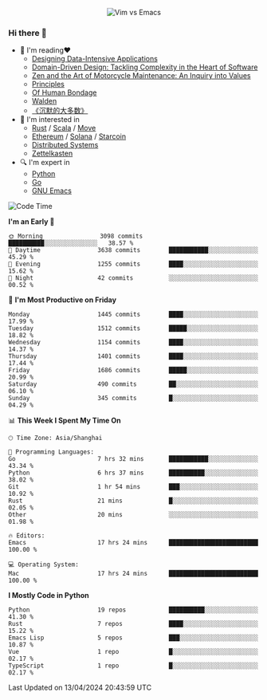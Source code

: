 <p align="center">
    <img src="https://gist.githubusercontent.com/coldnight/e696baffb094e71c96cb302118878eae/raw/40ea5053a6f66cc65f90f437e4173497da225958/banner.gif" alt="Vim vs Emacs" />
</p>

### Hi there 👋

- 📖 I'm reading❤️
    + [Designing Data-Intensive Applications](https://www.oreilly.com/library/view/designing-data-intensive-applications/9781491903063/)
    + [Domain-Driven Design: Tackling Complexity in the Heart of Software](https://www.dddcommunity.org/book/evans_2003/)
    + [Zen and the Art of Motorcycle Maintenance: An Inquiry into Values](https://en.wikipedia.org/wiki/Zen_and_the_Art_of_Motorcycle_Maintenance)
    + [Principles](https://www.principles.com/)
    + [Of Human Bondage](https://en.wikipedia.org/wiki/Of_Human_Bondage)
    + [Walden](https://en.wikipedia.org/wiki/Walden)
    + [《沉默的大多数》](https://en.wikipedia.org/wiki/Silent_majority)
- 🌱 I'm interested in
    + [Rust](https://www.rust-lang.org/) / [Scala](https://www.scala-lang.org/) / [Move](https://github.com/move-language/move/)
    + [Ethereum](https://ethereum.org/en/) / [Solana](https://solana.com/) / [Starcoin](https://github.com/starcoinorg/starcoin)
	+ [Distributed Systems](https://www.linuxzen.com/notes/topics/20200320174417_%E5%88%86%E5%B8%83%E5%BC%8F/)
	+ [Zettelkasten](https://www.linuxzen.com/notes/notes/20220120080920-slip_box/)
- 🔍 I'm expert in
    + [Python](https://www.python.org/)
    + [Go](https://go.dev/)
    + [GNU Emacs](https://www.gnu.org/software/emacs/)

<!--START_SECTION:waka-->
![Code Time](http://img.shields.io/badge/Code%20Time-2%2C819%20hrs%2037%20mins-blue)

**I'm an Early 🐤** 

```text
🌞 Morning                3098 commits        ██████████░░░░░░░░░░░░░░░   38.57 % 
🌆 Daytime                3638 commits        ███████████░░░░░░░░░░░░░░   45.29 % 
🌃 Evening                1255 commits        ████░░░░░░░░░░░░░░░░░░░░░   15.62 % 
🌙 Night                  42 commits          ░░░░░░░░░░░░░░░░░░░░░░░░░   00.52 % 
```
📅 **I'm Most Productive on Friday** 

```text
Monday                   1445 commits        ████░░░░░░░░░░░░░░░░░░░░░   17.99 % 
Tuesday                  1512 commits        █████░░░░░░░░░░░░░░░░░░░░   18.82 % 
Wednesday                1154 commits        ████░░░░░░░░░░░░░░░░░░░░░   14.37 % 
Thursday                 1401 commits        ████░░░░░░░░░░░░░░░░░░░░░   17.44 % 
Friday                   1686 commits        █████░░░░░░░░░░░░░░░░░░░░   20.99 % 
Saturday                 490 commits         ██░░░░░░░░░░░░░░░░░░░░░░░   06.10 % 
Sunday                   345 commits         █░░░░░░░░░░░░░░░░░░░░░░░░   04.29 % 
```


📊 **This Week I Spent My Time On** 

```text
🕑︎ Time Zone: Asia/Shanghai

💬 Programming Languages: 
Go                       7 hrs 32 mins       ███████████░░░░░░░░░░░░░░   43.34 % 
Python                   6 hrs 37 mins       ██████████░░░░░░░░░░░░░░░   38.02 % 
Git                      1 hr 54 mins        ███░░░░░░░░░░░░░░░░░░░░░░   10.92 % 
Rust                     21 mins             █░░░░░░░░░░░░░░░░░░░░░░░░   02.05 % 
Other                    20 mins             ░░░░░░░░░░░░░░░░░░░░░░░░░   01.98 % 

🔥 Editors: 
Emacs                    17 hrs 24 mins      █████████████████████████   100.00 % 

💻 Operating System: 
Mac                      17 hrs 24 mins      █████████████████████████   100.00 % 
```

**I Mostly Code in Python** 

```text
Python                   19 repos            ██████████░░░░░░░░░░░░░░░   41.30 % 
Rust                     7 repos             ████░░░░░░░░░░░░░░░░░░░░░   15.22 % 
Emacs Lisp               5 repos             ███░░░░░░░░░░░░░░░░░░░░░░   10.87 % 
Vue                      1 repo              █░░░░░░░░░░░░░░░░░░░░░░░░   02.17 % 
TypeScript               1 repo              █░░░░░░░░░░░░░░░░░░░░░░░░   02.17 % 
```




 Last Updated on 13/04/2024 20:43:59 UTC
<!--END_SECTION:waka-->
